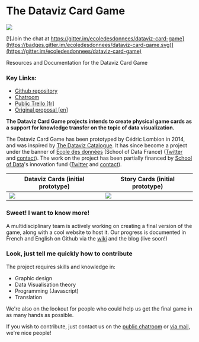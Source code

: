 # The Dataviz Card Game

![](https://raw.githubusercontent.com/ecoledesdonnees/dataviz-card-game/master/visuals/logoDatavizCardGame2.png)

[![Join the chat at https://gitter.im/ecoledesdonnees/dataviz-card-game](https://badges.gitter.im/ecoledesdonnees/dataviz-card-game.svg)](https://gitter.im/ecoledesdonnees/dataviz-card-game)  

  
Resources and Documentation for the Dataviz Card Game

### Key Links:

* [Github repository](https://github.com/ecoledesdonnees/dataviz-card-game)
* [Chatroom](https://gitter.im/ecoledesdonnees/dataviz-card-game)
* [Public Trello [fr]](https://trello.com/b/vlRhf3x1/jeu-de-cartes-dataviz)
* [Original proposal [en]](https://drive.google.com/file/d/0B0Wnp46TQKpBdHVUZDFvcUZNSmc/view?usp=sharing)

**The Dataviz Card Game projects intends to create physical game cards as a support for knowledge transfer on the topic of data visualization.**

The Dataviz Card Game has been prototyped by Cédric Lombion in 2014, and was inspired by [The Dataviz Catalogue](http://www.datavizcatalogue.com/). It has since become a project under the banner of [Ecole des données](http://ecoledesdonnees.org/) (School of Data France) ([Twitter](https://twitter.com/ecoledesdonnees) and [contact](mailto:ecoledesdonnees@okfn.org)). The work on the project has been partially financed by [School of Data](http://schoolofdata.org/)'s innovation fund ([Twitter]() and [contact](http://schoolofdata.org/contact/)).

Dataviz Cards (initial prototype) | Story Cards (initial prototype)
-----|-----
![](https://raw.githubusercontent.com/ecoledesdonnees/dataviz-card-game/master/visuals/datavizcards_prototype1.gif) | ![](https://github.com/ecoledesdonnees/dataviz-card-game/blob/master/visuals/storycards_prototype2.gif)

### Sweet! I want to know more!

A multidisciplinary team is actively working on creating a final version of the game, along with a cool website to host it. Our progress is documented in French and English on Github via the [wiki](https://github.com/ecoledesdonnees/dataviz-card-game/wiki/) and the blog (live soon!)

### Look, just tell me quickly how to contribute

The project requires skills and knowledge in:
* Graphic design
* Data Visualisation theory
* Programming (Javascript)
* Translation

We're also on the lookout for people who could help us get the final game in as many hands as possible.

If you wish to contribute, just contact us on the [public chatroom](https://gitter.im/ecoledesdonnees/dataviz-card-game) or [via mail](mailto:ecoledesdonnees@okfn.org), we're nice people!
